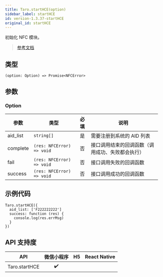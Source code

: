 ```yaml
---
title: Taro.startHCE(option)
sidebar_label: startHCE
id: version-1.3.37-startHCE
original_id: startHCE
---
```


初始化 NFC 模块。

> [参考文档](https://developers.weixin.qq.com/miniprogram/dev/api/device/nfc/wx.startHCE.html)

## 类型

```tsx
(option: Option) => Promise<NFCError>
```

## 参数

### Option

| 参数 | 类型 | 必填 | 说明 |
| --- | --- | :---: | --- |
| aid_list | `string[]` | 是 | 需要注册到系统的 AID 列表 |
| complete | `(res: NFCError) => void` | 否 | 接口调用结束的回调函数（调用成功、失败都会执行） |
| fail | `(res: NFCError) => void` | 否 | 接口调用失败的回调函数 |
| success | `(res: NFCError) => void` | 否 | 接口调用成功的回调函数 |

## 示例代码

```tsx
Taro.startHCE({
  aid_list: ['F222222222']
  success: function (res) {
    console.log(res.errMsg)
  }
})
```

## API 支持度

| API | 微信小程序 | H5 | React Native |
| :---: | :---: | :---: | :---: |
| Taro.startHCE | ✔️ |  |  |
